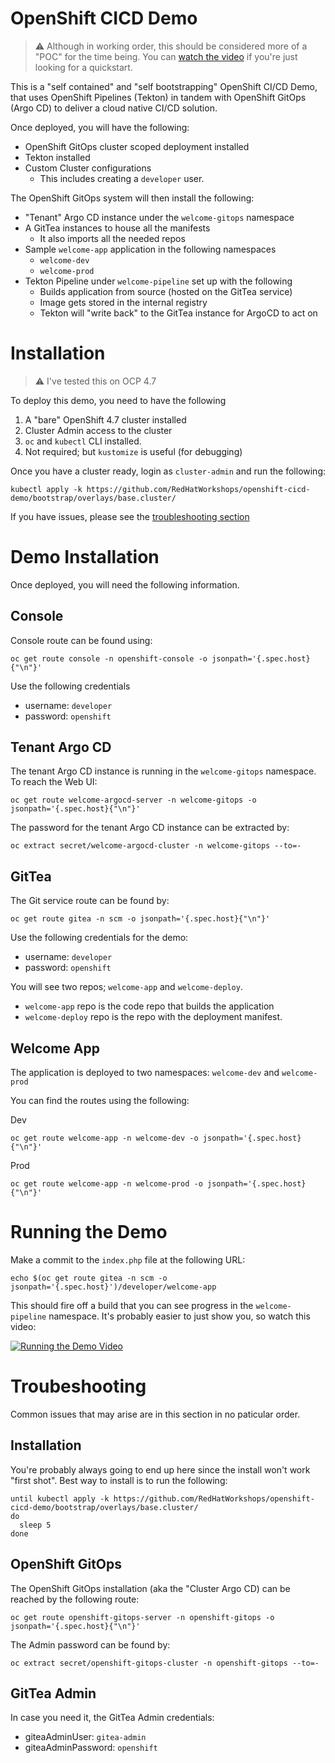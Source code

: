 # OpenShift CICD Demo

> :warning: Although in working order, this should be
> considered more of a "POC" for the time being. You can [watch the video](http://www.youtube.com/watch?v=LLYNn0kieOg)
> if you're just looking for a quickstart.

This is a "self contained" and "self bootstrapping" OpenShift CI/CD Demo,
that uses OpenShift Pipelines (Tekton) in tandem with OpenShift GitOps
(Argo CD) to deliver a cloud native CI/CD solution.

Once deployed, you will have the following:

* OpenShift GitOps cluster scoped deployment installed
* Tekton installed
* Custom Cluster configurations
  * This includes creating a `developer` user.

The OpenShift GitOps system will then install the following:

* "Tenant" Argo CD instance under the `welcome-gitops` namespace
* A GitTea instances to house all the manifests
  * It also imports all the needed repos
* Sample `welcome-app` application in the following namespaces
  * `welcome-dev`
  * `welcome-prod`
* Tekton Pipeline under `welcome-pipeline` set up with the following
  * Builds application from source (hosted on the GitTea service)
  * Image gets stored in the internal registry
  * Tekton will "write back" to the GitTea instance for ArgoCD to act on

# Installation

> :warning: I've tested this on OCP 4.7

To deploy this demo, you need to have the following

1. A "bare" OpenShift 4.7 cluster installed
2. Cluster Admin access to the cluster
3. `oc` and `kubectl` CLI installed.
4. Not required; but `kustomize` is useful (for debugging)

Once you have a cluster ready, login as `cluster-admin` and run the following:

```shell
kubectl apply -k https://github.com/RedHatWorkshops/openshift-cicd-demo/bootstrap/overlays/base.cluster/
```

If you have issues, please see the [troubleshooting section](#troubeshooting)

# Demo Installation

Once deployed, you will need the following information.

## Console

Console route can be found using:

```shell
oc get route console -n openshift-console -o jsonpath='{.spec.host}{"\n"}'
```

Use the following credentials

* username: `developer`
* password: `openshift`

## Tenant Argo CD

The tenant Argo CD instance is running in the `welcome-gitops`
namespace. To reach the Web UI:

```shell
oc get route welcome-argocd-server -n welcome-gitops -o jsonpath='{.spec.host}{"\n"}'
```

The password for the tenant Argo CD instance can be extracted by:

```shell
oc extract secret/welcome-argocd-cluster -n welcome-gitops --to=-
```

## GitTea

The Git service route can be found by:

```shell
oc get route gitea -n scm -o jsonpath='{.spec.host}{"\n"}'
```

Use the following credentials for the demo:

* username: `developer`
* password: `openshift`

You will see two repos; `welcome-app` and `welcome-deploy`. 

* `welcome-app` repo is the code repo that builds the application
* `welcome-deploy` repo is the repo with the deployment manifest.


## Welcome App

The application is deployed to two namespaces: `welcome-dev` and `welcome-prod`

You can find the routes using the following:

Dev

```shell
oc get route welcome-app -n welcome-dev -o jsonpath='{.spec.host}{"\n"}'
```

Prod

```shell
oc get route welcome-app -n welcome-prod -o jsonpath='{.spec.host}{"\n"}'
```

# Running the Demo

Make a commit to the `index.php` file at the following URL:

```shell
echo $(oc get route gitea -n scm -o jsonpath='{.spec.host}')/developer/welcome-app
```

This should fire off a build that you can see progress in the
`welcome-pipeline` namespace. It's probably easier to just show you, so
watch this video:

[![Running the Demo Video](http://img.youtube.com/vi/LLYNn0kieOg/0.jpg)](http://www.youtube.com/watch?v=LLYNn0kieOg)


# Troubeshooting

Common issues that may arise are in this section in no paticular order.

## Installation

You're probably always going to end up here since the install won't work
"first shot". Best way to install is to run the following:

```shell
until kubectl apply -k https://github.com/RedHatWorkshops/openshift-cicd-demo/bootstrap/overlays/base.cluster/
do
  sleep 5
done
```

## OpenShift GitOps

The OpenShift GitOps installation (aka the "Cluster Argo CD) can be
reached by the following route:

```shell
oc get route openshift-gitops-server -n openshift-gitops -o jsonpath='{.spec.host}{"\n"}'
```

The Admin password can be found by:

```shell
oc extract secret/openshift-gitops-cluster -n openshift-gitops --to=-
```

## GitTea Admin

In case you need it, the GitTea Admin credentials:

* giteaAdminUser: `gitea-admin`
* giteaAdminPassword: `openshift`
